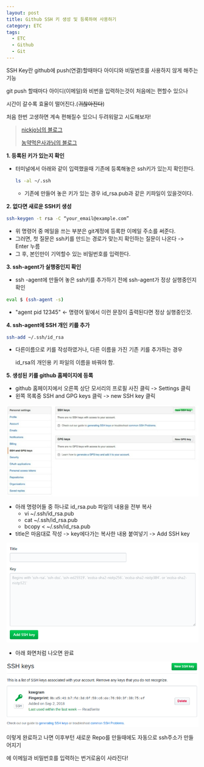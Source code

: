 ```yaml
---
layout: post
title: Github SSH 키 생성 및 등록하여 사용하기
category: ETC
tags:
  - ETC
  - Github
  - Git
---
```




SSH Key란 github에 push(연결)할때마다 아이디와 비밀번호를 사용하지 않게 해주는 기능

git push 할때마다 아이디(이메일)와 비번을 입력하는것이 처음에는 편할수 있으나

시간이 갈수록 효율이 떨어진다.(~~귀찮아진다~~)

처음 한번 고생하면 계속 편해질수 있으니 두려워말고 시도해보자!



> [nickjo님의 블로그](http://nickjoit.tistory.com/94)
>
> [농약먹은사과님의 블로그](http://jibak.tistory.com/9)



**1. 등록된 키가 있는지 확인**

- 터미널에서 아래와 같이 입력했을때 기존에 등록해놓은 ssh키가 있는지 확인한다.

  ```bash
  ls -al ~/.ssh
  ```

  - 기존에 만들어 놓은 키가 있는 경우 id_rsa.pub과 같은 키파일이 있을것이다.

**2. 없다면 새로운 SSH키 생성**

```bash
ssh-keygen -t rsa -C “your_email@example.com”
```

- 위 명령어 중 메일을 쓰는 부분은 git계정에 등록한 이메일 주소를 써준다.
- 그러면, 첫 질문은 ssh키를 만드는 경로가 맞는지 확인하는 질문이 나온다 -> Enter 누름
- 그 후, 본인만이 기억할수 있는 비밀번호를 입력한다.

**3. ssh-agent가 실행중인지 확인**

- ssh -agent에 만들어 놓은 ssh키를 추가하기 전에 ssh-agent가 정상 실행중인지 확인

```bash
eval $ (ssh-agent -s)
```

- "agent pid 12345" <- 명령어 밑에서 이런 문장이 출력된다면 정상 실행중인것.

**4. ssh-agent에 SSH 개인 키를 추가**

```bash
ssh-add ~/.ssh/id_rsa
```

- 다른이름으로 키를 작성하였거나, 다른 이름을 가진 기존 키를 추가하는 경우 

  id_rsa의 개인용 키 파일의 이름을 바꿔야 함.

**5. 생성된 키를 github 홈페이지에 등록**

- github 홈페이지에서 오른쪽 상단 모서리의 프로필 사진 클릭 -> Settings 클릭
- 왼쪽 목록중 SSH and GPG keys 클릭 -> new SSH key 클릭

![ssh-key1](/assets/git/ssh-key1.png)

- 아래 명령어들 중 하나로 id_rsa.pub 파일의 내용을 전부 복사
  - vi ~/.ssh/id_rsa.pub
  - cat ~/.ssh/id_rsa.pub 
  - bcopy < ~/.ssh/id_rsa.pub 
- title은 마음대로 작성 -> key에다가는 복사한 내용 붙여넣기 -> Add SSH key

![ssh-key2](/assets/git/ssh-key2.png)

- 아래 화면처럼 나오면 완료

![ssh-key3](/assets/git/ssh-key3.png)



이렇게 완료하고 나면 이후부턴 새로운 Repo를 만들때에도 자동으로 ssh주소가 만들어지기

에 이메일과 비밀번호를 입력하는 번거로움이 사라진다!

